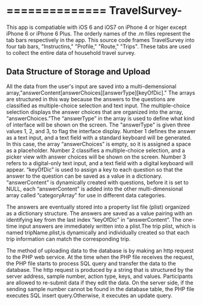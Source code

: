 ==============
TravelSurvey-
==============
This app is compatiable with iOS 6 and iOS7 on iPhone 4 or higer except iPhone 6 or iPhone 6 Plus. The orderly names of the 
.m files represent the tab bars respectively in the app. 
This source code frames TravelSurvey into four tab bars, "Instructins," "Profile," "Route," "Trips". These tabs are used to collect the entire data of household travel survey.

Data Structure of Storage and Upload
---------------------------
All the data from the user's input are saved into a multi-demensional array,"answerContent[answerChoices][answerType][keyOfDic]."
The arrays are structured in this way because the answers to the questions are classified as multiple-choice selection and text 
input. The multiple-choice selection displays the answer choices that are organized into the array, “answerChoices.”The 
“answerType” in the array is used to define what kind of interface will be shown on the screen. The "answerType" is given three 
values 1, 2, and 3, to flag the interface display. Number 1 defines the answer as a text input, and a text field 
with a standard keyboard will be generated. In this case, the array “answerChoices” is empty, so it is assigned a space as a 
placeholder. Number 2 classifies a multiple-choice selection, and a picker view with answer choices will be shown on the screen. 
Number 3 refers to a digital-only text input, and a text field with a digital keyboard will appear. “keyOfDic” is used to assign 
a key to each question so that the answer to the question can be saved as a value in a dictionary.  “answerContent” is 
dynamically created with questions, before it is set to NULL, each “answerContent” is added into the other multi-dimensional 
array called “categoryArray” for use in different data categories. 

The answers are eventually stored into a property list file (plist) organized as a dictionary structure. The answers are saved as
a value pairing with an identifying key from the last index “keyOfDic” in “answerContent”.  The one-time input answers are 
immediately written into a plist.The trip plist, which is named tripName.plist,is dynamically and individually created so that 
each trip information can match the corresponding trip.  

The method of uploading data to the database is by making an http request to the PHP web service.  At the time when the PHP file 
receives the request, the PHP file starts to process SQL query and transfer the data to the database. The http request is 
produced by a string that is structured by the server address, sample number, action type, keys, and values. Participants are 
allowed to re-submit data if they edit the data. On the server side, if the sending sample number cannot be found in the 
database table, the PHP file executes SQL insert query.Otherwise, it executes an update query. 


